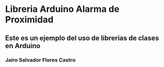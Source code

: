 # Libreria Arduino Alarma de Proximidad
## Este es un ejemplo del uso de librerias de clases en Arduino


### Jairo Salvador Flores Castro
